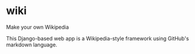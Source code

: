# wiki
Make your own Wikipedia

This Django-based web app is a Wikipedia-style framework using GitHub's markdown language.
